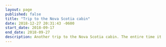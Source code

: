 ```yaml
---
layout: page
published: false
title: "Trip to the Nova Scotia cabin"
date: 2018-12-27 20:31:43 -0600
start_date: 2018-09-17
end_date: 2018-09-27
description: Another trip to the Nova Scotia cabin. The entire time it was only Preethi, Steve, and myself.  This is the latest I've been at the cabin and as a result I got to be part of getting the cabin ready for winter. The weather started warm but quickly cooled off and most of the trip was cool. Before I arrived, Steve and had installed a wood burning stove and solar panels and battery. These were all very useful. I brought electronics and installed lighting powered by the battery on the main floor of the cabin. I also made a box for storing wood next to the stove and Preethi did a wonderful paint job on it. We also built a very solid bookshelf out of an old door and some excess 2x4s.
---
```

